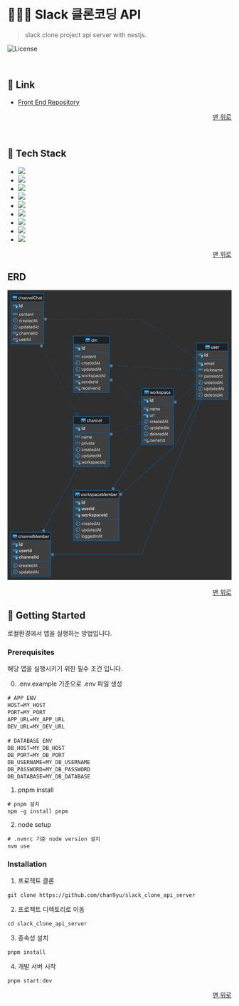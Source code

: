 <a name="readme-top"></a>

# 🧑🏻‍💻 Slack 클론코딩 API

> slack clone project api server with nestjs.

<!-- [![Hits](https://hits.seeyoufarm.com/api/count/incr/badge.svg?url=https%3A%2F%2Fgithub.com%2Fchan9yu%2Fdaily_look_server&count_bg=%23E0234E&title_bg=%23555555&icon=&icon_color=%23E7E7E7&title=hits&edge_flat=false)](https://hits.seeyoufarm.com) -->

![License](https://img.shields.io/badge/license-MIT-blue)

<!-- ![Build and Test](https://github.com/chan9yu/daily_look_server/actions/workflows/deploy.yml/badge.svg) -->

<br />

## 🔗 Link

- [Front End Repository](https://chan9yu.github.io/slack_clone/)

<p align="right">
  <a href="#readme-top">맨 위로</a>
</p>

<br />

## 🔧 Tech Stack

- <img src="https://img.shields.io/badge/nodejs-339933?style=for-the-badge&logo=nodedotjs&logoColor=white">
- <img src="https://img.shields.io/badge/express-000000?style=for-the-badge&logo=express&logoColor=white">
- <img src="https://img.shields.io/badge/nestjs-E0234E?style=for-the-badge&logo=nestjs&logoColor=white">
- <img src="https://img.shields.io/badge/typescript-3178C6?style=for-the-badge&logo=typescript&logoColor=white">
- <img src="https://img.shields.io/badge/mariadb-003545?style=for-the-badge&logo=mariadb&logoColor=white">
- <img src="https://img.shields.io/badge/typeorm-fd0b02?style=for-the-badge&logo=typeorm&logoColor=white">
- <img src="https://img.shields.io/badge/pnpm-F69220?style=for-the-badge&logo=pnpm&logoColor=white">
- <img src="https://img.shields.io/badge/cloudtype-000000?style=for-the-badge&logo=&logoColor=white">
- <img src="https://img.shields.io/badge/githubactions-2088FF?style=for-the-badge&logo=githubactions&logoColor=white">

<p align="right">
  <a href="#readme-top">맨 위로</a>
</p>

## ERD

<img src="https://github.com/chan9yu/chan9yu/blob/master/images/project/slack_clone_ERD.png?raw=true" height="650">

<p align="right">
  <a href="#readme-top">맨 위로</a>
</p>

## 🚀 Getting Started

로컬환경에서 앱을 실행하는 방법입니다.

### Prerequisites

해당 앱을 실행시키기 위한 필수 조건 입니다.

0. .env.example 기준으로 .env 파일 생성

```shell
# APP ENV
HOST=MY_HOST
PORT=MY_PORT
APP_URL=MY_APP_URL
DEV_URL=MY_DEV_URL

# DATABASE ENV
DB_HOST=MY_DB_HOST
DB_PORT=MY_DB_PORT
DB_USERNAME=MY_DB_USERNAME
DB_PASSWORD=MY_DB_PASSWORD
DB_DATABASE=MY_DB_DATABASE
```

1. pnpm install

```
# pnpm 설치
npm -g install pnpm
```

2. node setup

```
# .nvmrc 기준 node version 설치
nvm use
```

### Installation

1. 프로젝트 클론

```shell
git clone https://github.com/chan9yu/slack_clone_api_server
```

2. 프로젝트 디렉토리로 이동

```shell
cd slack_clone_api_server
```

3. 종속성 설치

```shell
pnpm install
```

4. 개발 서버 시작

```
pnpm start:dev
```

<p align="right">
  <a href="#readme-top">맨 위로</a>
</p>
